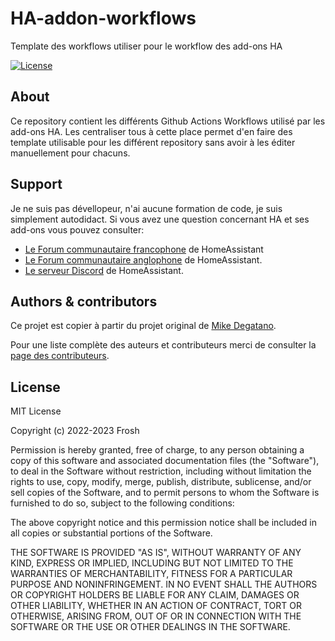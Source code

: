 # HA-addon-workflows

Template des workflows utiliser pour le workflow des add-ons HA

[![License][license-shield]](LICENSE)

## About

Ce repository contient les différents Github Actions Workflows utilisé par les
add-ons HA. Les centraliser tous à cette place permet d'en faire des template
utilisable pour les différent repository sans avoir à les éditer manuellement
pour chacuns.

## Support

Je ne suis pas dévellopeur, n'ai aucune formation de code, je suis simplement autodidact.
Si vous avez une question concernant HA et ses add-ons vous pouvez consulter:

- [Le Forum communautaire francophone][hacf] de HomeAssistant
- [Le Forum communautaire anglophone][forum] de HomeAssistant.
- [Le serveur Discord][discord-ha] de HomeAssistant.

## Authors & contributors

Ce projet est copier à partir du projet original de [Mike Degatano][mike-degatano].

Pour une liste complète des auteurs et contributeurs merci de consulter
la [page des contributeurs][contributors].

## License

MIT License

Copyright (c) 2022-2023 Frosh

Permission is hereby granted, free of charge, to any person obtaining a copy
of this software and associated documentation files (the "Software"), to deal
in the Software without restriction, including without limitation the rights
to use, copy, modify, merge, publish, distribute, sublicense, and/or sell
copies of the Software, and to permit persons to whom the Software is
furnished to do so, subject to the following conditions:

The above copyright notice and this permission notice shall be included in all
copies or substantial portions of the Software.

THE SOFTWARE IS PROVIDED "AS IS", WITHOUT WARRANTY OF ANY KIND, EXPRESS OR
IMPLIED, INCLUDING BUT NOT LIMITED TO THE WARRANTIES OF MERCHANTABILITY,
FITNESS FOR A PARTICULAR PURPOSE AND NONINFRINGEMENT. IN NO EVENT SHALL THE
AUTHORS OR COPYRIGHT HOLDERS BE LIABLE FOR ANY CLAIM, DAMAGES OR OTHER
LIABILITY, WHETHER IN AN ACTION OF CONTRACT, TORT OR OTHERWISE, ARISING FROM,
OUT OF OR IN CONNECTION WITH THE SOFTWARE OR THE USE OR OTHER DEALINGS IN THE
SOFTWARE.

[license-shield]: https://img.shields.io/github/license/erdnaxela02/hassio-addons
[contributors]: https://github.com/mdegat01/addon-workflows/graphs/contributors
[discord-ha]: https://discord.gg/c5DvZ4e
[forum]: https://community.home-assistant.io
[hacf]: https://forum.hacf.fr/
[mike-degatano]: https://github.com/mdegat01/addon-workflows
